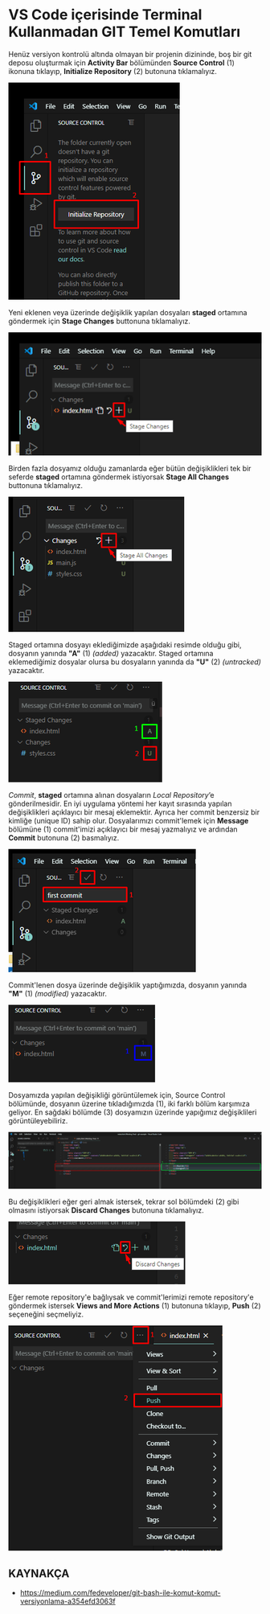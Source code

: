 # VS Code içerisinde Terminal Kullanmadan GIT Temel Komutları


Henüz versiyon kontrolü altında olmayan bir projenin dizininde, boş bir git deposu oluşturmak için **Activity Bar** bölümünden **Source Control** (1) ikonuna tıklayıp, **Initialize Repository** (2) butonuna tıklamalıyız.

![git-init](figures/1-git-init.png)



Yeni eklenen veya üzerinde değişiklik yapılan dosyaları **staged** ortamına göndermek için **Stage Changes** buttonuna tıklamalıyız.



![git-add-1](figures/2-git-add-1.png)



Birden fazla dosyamız olduğu zamanlarda eğer bütün değişiklikleri tek bir seferde **staged** ortamına göndermek istiyorsak **Stage All Changes** buttonuna tıklamalıyız. 


![git-add-2](figures/2-git-add-2.png)



Staged ortamına dosyayı eklediğimizde aşağıdaki resimde olduğu gibi, dosyanın yanında **"A"** (1) *(added)* yazacaktır. Staged ortamına eklemediğimiz dosyalar olursa bu dosyaların yanında da **"U"** (2) *(untracked)* yazacaktır.

![git-status-1](figures/3-git-status-1.png)


*Commit*, **staged** ortamına alınan dosyaların *Local Repository*’e gönderilmesidir.  En iyi uygulama yöntemi her kayıt sırasında yapılan değişiklikleri açıklayıcı bir mesaj eklemektir. Ayrıca her commit benzersiz bir kimliğe (unique ID) sahip olur. Dosyalarımızı commit'lemek için **Message** bölümüne (1) commit'imizi açıklayıcı bir mesaj yazmalıyız ve ardından **Commit** butonuna (2) basmalıyız.

![git-commit](figures/4-git-commit.png)

Commit'lenen dosya üzerinde değişiklik yaptığımızda, dosyanın yanında **"M"** (1) *(modified)* yazacaktır.

![git-status-2](figures/3-git-status-2.png)

Dosyamızda yapılan değişikliği görüntülemek için, Source Control bölümünde, dosyanın üzerine tıkladığımızda (1), iki farklı bölüm karşımıza geliyor. En sağdaki bölümde (3) dosyamızın üzerinde yapığımız değişiklileri görüntüleyebiliriz.


![git-diff](figures/5-git-diff.png)



Bu değişiklikleri eğer geri almak istersek, tekrar sol bölümdeki (2) gibi olmasını istiyorsak **Discard Changes** butonuna tıklamalıyız.


![discard-changes](figures/6-discard-changes.png)



Eğer remote repository'e bağlıysak ve commit'lerimizi remote repository'e göndermek istersek **Views and More Actions** (1) butonuna tıklayıp, **Push** (2) seçeneğini seçmeliyiz.

![git-push](figures/7-git-push.png)







## KAYNAKÇA

- https://medium.com/fedeveloper/git-bash-ile-komut-komut-versiyonlama-a354efd3063f














